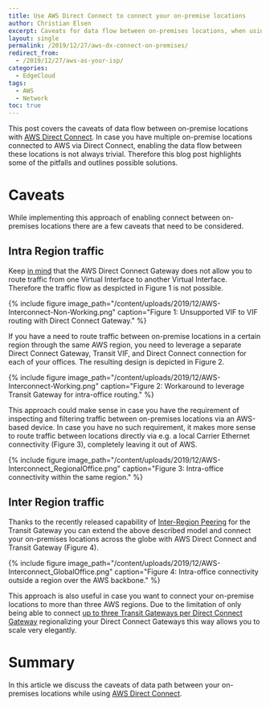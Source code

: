 ```yaml
---
title: Use AWS Direct Connect to connect your on-premise locations
author: Christian Elsen
excerpt: Caveats for data flow between on-premises locations, when using AWS with Direct Connect and Transit Gateway
layout: single
permalink: /2019/12/27/aws-dx-connect-on-premises/
redirect_from:
  - /2019/12/27/aws-as-your-isp/
categories:
  - EdgeCloud
tags:
  - AWS
  - Network
toc: true
---
```


This post covers the caveats of data flow between on-premise locations with [AWS Direct Connect](https://aws.amazon.com/directconnect/). In case you have multiple on-premise locations connected to AWS via Direct Connect, enabling the data flow between these locations is not always trivial. Therefore this blog post highlights some of the pitfalls and outlines possible solutions.

# Caveats

While implementing this approach of enabling connect between on-premises locations there are a few caveats that need to be considered.

## Intra Region traffic

Keep [in mind](https://edge-cloud-net.web.app/2019/09/06/dx-gateway-deep-dive/) that the AWS Direct Connect Gateway does not allow you to route traffic from one Virtual Interface to another Virtual Interface. Therefore the traffic flow as despicted in Figure 1 is not possible.

{% include figure image_path="/content/uploads/2019/12/AWS-Interconnect-Non-Working.png" caption="Figure 1: Unsupported VIF to VIF routing with Direct Connect Gateway." %}

If you have a need to route traffic between on-premise locations in a certain region through the same AWS region, you need to leverage a separate Direct Connect Gateway, Transit VIF, and Direct Connect connection for each of your offices. The resulting design is depicted in Figure 2.  

{% include figure image_path="/content/uploads/2019/12/AWS-Interconnect-Working.png" caption="Figure 2: Workaround to leverage Transit Gateway for intra-office routing." %}

This approach could make sense in case you have the requirement of inspecting and filtering traffic between on-premises locations via an AWS-based device. In case you have no such requirement, it makes more sense to route traffic between locations directly via e.g. a local Carrier Ethernet connectivity (Figure 3), completely leaving it out of AWS.

{% include figure image_path="/content/uploads/2019/12/AWS-Interconnect_RegionalOffice.png" caption="Figure 3: Intra-office connectivity within the same region." %}

## Inter Region traffic

Thanks to the recently released capability of [Inter-Region Peering](https://aws.amazon.com/about-aws/whats-new/2019/12/aws-transit-gateway-supports-inter-region-peering/) for the Transit Gateway you can extend the above described model and connect your on-premises locations across the globe with AWS Direct Connect and Transit Gateway (Figure 4).

{% include figure image_path="/content/uploads/2019/12/AWS-Interconnect_GlobalOffice.png" caption="Figure 4: Intra-office connectivity outside a region over the AWS backbone." %}

This approach is also useful in case you want to connect your on-premise locations to more than three AWS regions. Due to the limitation of only being able to connect [up to three Transit Gateways per Direct Connect Gateway](https://www.edge-cloud.net/2019/09/06/dx-gateway-deep-dive/) regionalizing your Direct Connect Gateways this way allows you to scale very elegantly.

# Summary

In this article we discuss the caveats of data path between your on-premises locations while using [AWS Direct Connect](https://aws.amazon.com/directconnect/).
